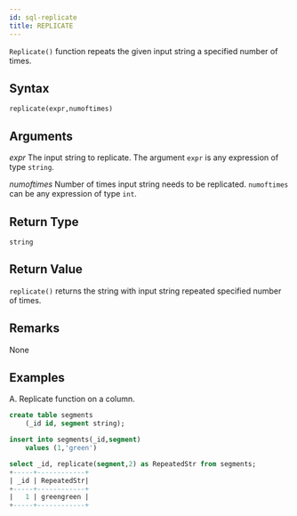 ```yaml
---
id: sql-replicate
title: REPLICATE
---
```


`Replicate()` function repeats the given input string a specified number of times.

## Syntax

```
replicate(expr,numoftimes)
```

## Arguments

_expr_ 
The input string to replicate. The argument `expr` is any expression of type `string`.

_numoftimes_
Number of times input string needs to be replicated. `numoftimes` can be any expression of type `int`. 

## Return Type
`string`

## Return Value
`replicate()` returns the string with input string repeated specified number of times.
## Remarks
None
## Examples
A. Replicate function on a column.

```sql
create table segments
    (_id id, segment string);

insert into segments(_id,segment)
    values (1,'green')

select _id, replicate(segment,2) as RepeatedStr from segments;
+-----+------------+
| _id | RepeatedStr|
+-----+------------+
|   1 | greengreen |
+-----+------------+
```
